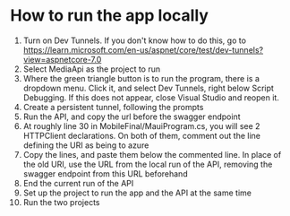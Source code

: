 # How to run the app locally


1. Turn on Dev Tunnels. If you don't know how to do this, go to https://learn.microsoft.com/en-us/aspnet/core/test/dev-tunnels?view=aspnetcore-7.0
2. Select MediaApi as the project to run
3. Where the green triangle button is to run the program, there is a dropdown menu. Click it, and select Dev Tunnels, right below Script Debugging. If this does not appear, close Visual Studio and reopen it.
4. Create a persistent tunnel, following the prompts
5. Run the API, and copy the url before the swagger endpoint
6. At roughly line 30 in MobileFinal/MauiProgram.cs, you will see 2 HTTPClient declarations. On both of them, comment out the line defining the URI as being to azure
7. Copy the lines, and paste them below the commented line. In place of the old URI, use the URL from the local run of the API, removing the swagger endpoint from this URL beforehand
8. End the current run of the API
9. Set up the project to run the app and the API at the same time
10. Run the two projects